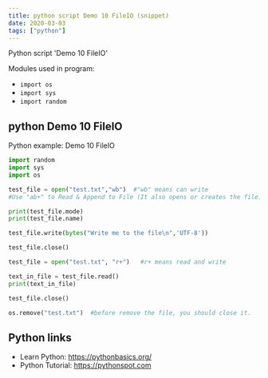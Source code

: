 ```yaml
---
title: python script Demo 10 FileIO (snippet)
date: 2020-03-03
tags: ["python"]
---
```

Python script 'Demo 10 FileIO'


Modules used in program: 
* `import os`
* `import sys`
* `import random`

## python Demo 10 FileIO

Python example: Demo 10 FileIO

```python
import random
import sys
import os

test_file = open("test.txt","wb")  #"wb" means can write
#Use "ab+" to Read & Append to File (It also opens or creates the file)

print(test_file.mode)
print(test_file.name)

test_file.write(bytes("Write me to the file\n",'UTF-8'))

test_file.close()

test_file = open("test.txt", "r+")   #r+ means read and write

text_in_file = test_file.read()
print(text_in_file)

test_file.close()

os.remove("test.txt")  #before remove the file, you should close it.

```

## Python links

- Learn Python: https://pythonbasics.org/
- Python Tutorial: https://pythonspot.com
